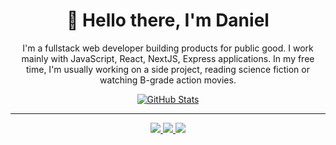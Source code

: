 
<p>
  <h1 align="center">
    <b>👋 Hello there, I'm Daniel</b>
  </h1>
  <p align="center">
    I'm a fullstack web developer building products for public good. I work mainly with JavaScript, React, NextJS, Express applications. In my free time, I'm usually working on a side project, reading science fiction or watching B-grade action movies.
  </p>
</p>

<p align="center">
  <a href="https://github.com/danielkhoo">
    <img alt="GitHub Stats" src="https://github-readme-stats.vercel.app/api?username=danielkhoo&show_icons=true&hide=issues&theme=graywhite" />
  </a>
</p>

-----
<p align="center">
  <a href="https://github.com/danielkhoo">
    <img src="https://img.shields.io/badge/github-211F1F?logo=github&logoColor=white&style=for-the-badge" />
  </a>
  <a href="https://danieljkhoo.com">
    <img src="https://img.shields.io/badge/blog-1BC?logo=next.js&logoColor=white&style=for-the-badge" />
  </a>
  <a href="https://www.linkedin.com/in/danieljkhoo">
    <img src="https://img.shields.io/badge/linkedin-0072B1?logo=linkedin&style=for-the-badge" />
  </a>
</p>
